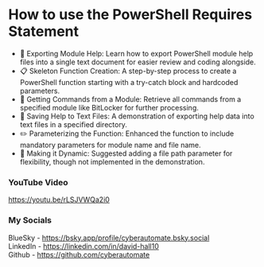 # How to use the PowerShell Requires Statement
- 🎯 Exporting Module Help: Learn how to export PowerShell module help files into a single text document for easier review and coding alongside.<br/>
- 📋 Skeleton Function Creation: A step-by-step process to create a PowerShell function starting with a try-catch block and hardcoded parameters.
- 🔄 Getting Commands from a Module: Retrieve all commands from a specified module like BitLocker for further processing.
- 📂 Saving Help to Text Files: A demonstration of exporting help data into text files in a specified directory.
- ✏️ Parameterizing the Function: Enhanced the function to include mandatory parameters for module name and file name.
- 🔧 Making it Dynamic: Suggested adding a file path parameter for flexibility, though not implemented in the demonstration.

### YouTube Video ###
https://youtu.be/rLSJVWQa2i0

### My Socials ###
BlueSky - https://bsky.app/profile/cyberautomate.bsky.social<br/>
LinkedIn - https://linkedin.com/in/david-hall10 <br/>
Github - https://github.com/cyberautomate